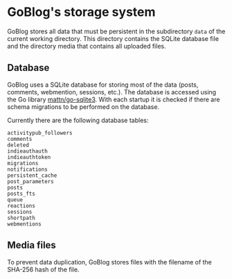 # GoBlog's storage system

GoBlog stores all data that must be persistent in the subdirectory `data` of the current working directory. This directory contains the SQLite database file and the directory media that contains all uploaded files.

## Database

GoBlog uses a SQLite database for storing most of the data (posts, comments, webmention, sessions, etc.). The database is accessed using the Go library [mattn/go-sqlite3](https://github.com/mattn/go-sqlite3). With each startup it is checked if there are schema migrations to be performed on the database.

Currently there are the following database tables:

```
activitypub_followers
comments
deleted
indieauthauth
indieauthtoken
migrations
notifications
persistent_cache
post_parameters
posts
posts_fts
queue
reactions
sessions
shortpath
webmentions
```

## Media files

To prevent data duplication, GoBlog stores files with the filename of the SHA-256 hash of the file.